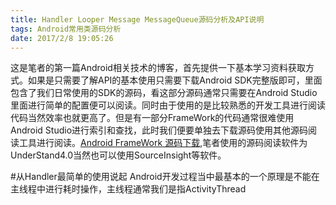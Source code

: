 ```yaml
---
title: Handler Looper Message MessageQueue源码分析及API说明
tags: Android常用类源码分析
date: 2017/2/8 19:05:26
---
```


这是笔者的第一篇Android相关技术的博客，首先提供一下基本学习资料获取方式。如果是只需要了解API的基本使用只需要下载Android SDK完整版即可，里面包含了我们日常使用的SDK的源码，看这部分源码通常只需要在Android Studio里面进行简单的配置便可以阅读。同时由于使用的是比较熟悉的开发工具进行阅读代码当然效率也就更高了。但是有一部分FrameWork的代码通常很难使用Android Studio进行索引和查找，此时我们便要单独去下载源码使用其他源码阅读工具进行阅读。[Android FrameWork 源码下载](https://github.com/android/platform_frameworks_base),笔者使用的源码阅读软件为UnderStand4.0当然也可以使用SourceInsight等软件。

#从Handler最简单的使用说起
Android开发过程当中最基本的一个原理是不能在主线程中进行耗时操作，主线程通常我们是指ActivityThread
